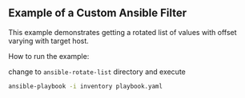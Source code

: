 Example of a Custom Ansible Filter
---

This example demonstrates getting a rotated list of values with offset varying with target host.
 
How to run the example:

change to `ansible-rotate-list` directory and execute

```bash
ansible-playbook -i inventory playbook.yaml
```

